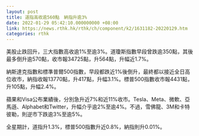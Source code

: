 ```yaml
---
layout: post
title: 道指高收逾560點　納指升逾3%
date: 2022-01-29 05:42:10.000000000 +08:00
link: https://news.rthk.hk/rthk/ch/component/k2/1631182-20220129.htm
categories: rthk
---
```


美股止跌回升，三大指數高收逾1%至逾3%。道瓊斯指數早段曾跌逾350點，其後最多倒升逾570點，收市報34725點，升564點，升幅近1.7%。

納斯達克指數和標準普爾500指數，早段都跌近1%後倒升，最終都以接近全日高位收市，納指收報13770點，升417點，升幅3.1%。標普500指數收市報4431點，升105點，升幅2.4%。

蘋果和Visa公布業績後，分別急升近7%和近11%收市。Tesla、Meta、微軟、亞馬遜、Alphabet和Twitter，升幅介乎逾2%至逾4%。不過，雪佛龍、3M和卡特彼勒，則逆市下跌逾3%至逾5%。

全星期計，道指升1.3%，標普500指數升近0.8%，納指則升0.01%。
